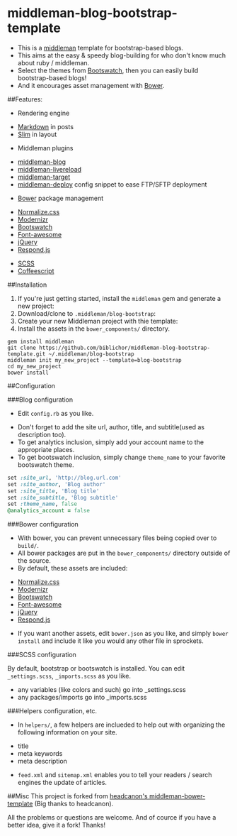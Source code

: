 # middleman-blog-bootstrap-template

* This is a [middleman](http://middlemanapp.com) template for bootstrap-based blogs.
* This aims at the easy & speedy blog-building for who don't know much about ruby / middleman.
* Select the themes from [Bootswatch](http://bootswatch.com/), then you can easily build bootstrap-based blogs!
* And it encourages asset management with [Bower](http://github.com/twitter/bower). 

##Features:
* Rendering engine
 - [Markdown](http://daringfireball.net/projects/markdown/) in posts
 - [Slim](http://slim-lang.com/) in layout
* Middleman plugins
 - [middleman-blog](http://github.com/middleman/middleman-blog/)
 - [middleman-livereload](http://github.com/middleman/middleman-livereload)
 - [middleman-target](http://github.com/xunker/middleman-target) 
 - [middleman-deploy](http://github.com/tvaughan/middleman-deploy) config snippet to ease FTP/SFTP deployment
* [Bower](http://github.com/twitter/bower) package management
 - [Normalize.css](http://necolas.github.com/normalize.css) 
 - [Modernizr](http://modernizr.com)
 - [Bootswatch](http://bootswatch.com/)
 - [Font-awesome](http://fontawesome.io/)
 - [jQuery](http://jquery.com/)
 - [Respond.js](http://github.com/scottjehl/Respond)
* [SCSS](http://sass-lang.com)
* [Coffeescript](http://coffeescript.org/)

##Installation

1. If you're just getting started, install the `middleman` gem and generate a new project:
1. Download/clone to `.middleman/blog-bootstrap`: 
1. Create your new Middleman project with thie template:
1. Install the assets in the `bower_components/` directory.

```shell
gem install middleman
git clone https://github.com/biblichor/middleman-blog-bootstrap-template.git ~/.middleman/blog-bootstrap
middleman init my_new_project --template=blog-bootstrap
cd my_new_project
bower install
```

##Configuration

###Blog configuration

* Edit `config.rb` as you like.
 - Don't forget to add the site url, author, title, and subtitle(used as description too).
 - To get analytics inclusion, simply add your account name to the appropriate places.
 - To get bootswatch inclusion, simply change `theme_name` to your favorite bootswatch theme.

```ruby:config.rb
set :site_url, 'http://blog.url.com'
set :site_author, 'Blog author'
set :site_title, 'Blog title'
set :site_subtitle, 'Blog subtitle'
set :theme_name, false
@analytics_account = false
```

###Bower configuration

* With bower, you can prevent unnecessary files being copied over to ```build/```.
* All bower packages are put in the ```bower_components/``` directory outside of the source. 
* By default, these assets are included:
 - [Normalize.css](http://necolas.github.com/normalize.css) 
 - [Modernizr](http://modernizr.com)
 - [Bootswatch](http://bootswatch.com/)
 - [Font-awesome](http://fontawesome.io/)
 - [jQuery](http://jquery.com/)
 - [Respond.js](http://github.com/scottjehl/Respond)
* If you want another assets, edit `bower.json` as you like, and simply ```bower install``` and include it like you would any other file in sprockets.

###SCSS configuration

By default, bootstrap or bootswatch is installed.
You can edit `_settings.scss`, `_imports.scss` as you like.

* any variables (like colors and such) go into _settings.scss
* any packages/imports go into _imports.scss

###Helpers configuration, etc.

* In ```helpers/```, a few helpers are inclueded to help out with organizing the following information on your site.
 - title
 - meta keywords
 - meta description
* ```feed.xml``` and ```sitemap.xml``` enables you to tell your readers / search engines the update of articles.

##Misc
This project is forked from [headcanon's middleman-bower-template](https://github.com/headcanon/middleman-bower-template)  (Big thanks to headcanon). 

All the problems or questions are welcome. And of cource if you have a better idea, give it a fork! 
Thanks!
